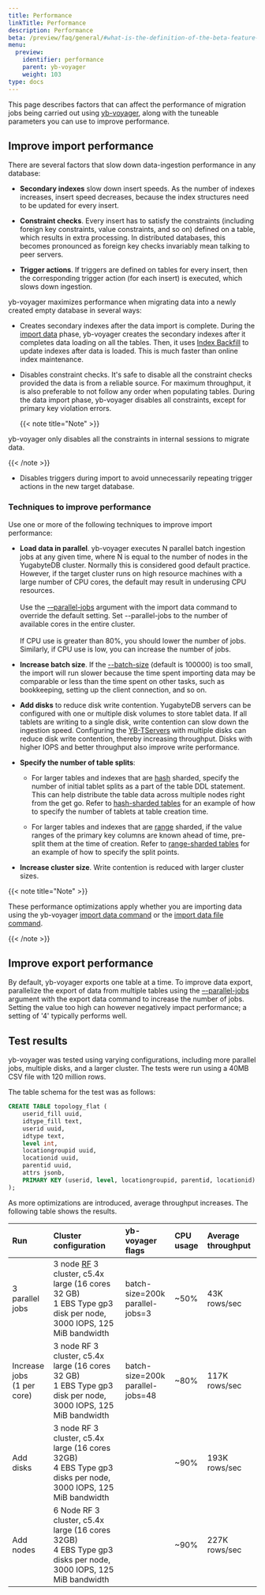 ```yaml
---
title: Performance
linkTitle: Performance
description: Performance
beta: /preview/faq/general/#what-is-the-definition-of-the-beta-feature-tag
menu:
  preview:
    identifier: performance
    parent: yb-voyager
    weight: 103
type: docs
---
```


This page describes factors that can affect the performance of migration jobs being carried out using [yb-voyager](https://github.com/yugabyte/yb-voyager), along with the tuneable parameters you can use to improve performance.

## Improve import performance

There are several factors that slow down data-ingestion performance in any database:

- **Secondary indexes** slow down insert speeds. As the number of indexes increases, insert speed decreases, because the index structures need to be updated for every insert.

- **Constraint checks**. Every insert has to satisfy the constraints (including foreign key constraints, value constraints, and so on) defined on a table, which results in extra processing. In distributed databases, this becomes pronounced as foreign key checks invariably mean talking to peer servers.

- **Trigger actions**. If triggers are defined on tables for every insert, then the corresponding trigger action (for each insert) is executed, which slows down ingestion.

yb-voyager maximizes performance when migrating data into a newly created empty database in several ways:

- Creates secondary indexes after the data import is complete. During the [import data](../../yb-voyager/migrate-steps/#import-data) phase, yb-voyager creates the secondary indexes after it completes data loading on all the tables. Then, it uses [Index Backfill](https://github.com/yugabyte/yugabyte-db/blob/master/architecture/design/online-index-backfill.md) to update indexes after data is loaded. This is much faster than online index maintenance.

- Disables constraint checks. It's safe to disable all the constraint checks provided the data is from a reliable source. For maximum throughput, it is also preferable to not follow any order when populating tables. During the data import phase, yb-voyager disables all constraints, except for primary key violation errors.

  {{< note title="Note" >}}

yb-voyager only disables all the constraints in internal sessions to migrate data.

  {{< /note >}}

- Disables triggers during import to avoid unnecessarily repeating trigger actions in the new target database.

### Techniques to improve performance

Use one or more of the following techniques to improve import performance:

- **Load data in parallel**. yb-voyager executes N parallel batch ingestion jobs at any given time, where N is equal to the number of nodes in the YugabyteDB cluster. Normally this is considered good default practice. However, if the target cluster runs on high resource machines with a large number of CPU cores, the default may result in underusing CPU resources.\
\
  Use the [-–parallel-jobs](../../yb-voyager/yb-voyager-cli/#parallel-jobs) argument with the import data command to override the default setting. Set --parallel-jobs to the number of available cores in the entire cluster.\
\
  If CPU use is greater than 80%, you should lower the number of jobs. Similarly, if CPU use is low, you can increase the number of jobs.

- **Increase batch size**. If the [--batch-size](../../yb-voyager/yb-voyager-cli/#batch-size) (default is 100000) is too small, the import will run slower because the time spent importing data may be comparable or less than the time spent on other tasks, such as bookkeeping, setting up the client connection, and so on.

- **Add disks** to reduce disk write contention. YugabyteDB servers can be configured with one or multiple disk volumes to store tablet data. If all tablets are writing to a single disk, write contention can slow down the ingestion speed. Configuring the [YB-TServers](../../../reference/configuration/yb-tserver/) with multiple disks can reduce disk write contention, thereby increasing throughput. Disks with higher IOPS and better throughput also improve write performance.

- **Specify the number of table splits**:

  - For larger tables and indexes that are [hash](../../../architecture/docdb-sharding/sharding/#hash-sharding) sharded, specify the number of initial tablet splits as a part of the table DDL statement. This can help distribute the table data across multiple nodes right from the get go. Refer to [hash-sharded tables](../../../architecture/docdb-sharding/tablet-splitting/#hash-sharded-tables) for an example of how to specify the number of tablets at table creation time.

  - For larger tables and indexes that are [range](../../../architecture/docdb-sharding/sharding/#range-sharding) sharded, if the value ranges of the primary key columns are known ahead of time, pre-split them at the time of creation. Refer to [range-sharded tables](../../../architecture/docdb-sharding/tablet-splitting/#range-sharded-tables) for an example of how to specify the split points.

- **Increase cluster size**. Write contention is reduced with larger cluster sizes.

{{< note title="Note" >}}

These performance optimizations apply whether you are importing data using the yb-voyager [import data command](../migrate-steps/#import-data) or the [import data file command](../migrate-steps/#import-data-file).

{{< /note >}}

## Improve export performance

By default, yb-voyager exports one table at a time. To improve data export, parallelize the export of data from multiple tables using the [–-parallel-jobs](../../yb-voyager/yb-voyager-cli/#parallel-jobs) argument with the export data command to increase the number of jobs. Setting the value too high can however negatively impact performance; a setting of '4' typically performs well.

## Test results

yb-voyager was tested using varying configurations, including more parallel jobs, multiple disks, and a larger cluster. The tests were run using a 40MB CSV file with 120 million rows.

The table schema for the test was as follows:

```sql
CREATE TABLE topology_flat (
    userid_fill uuid,
    idtype_fill text,
    userid uuid,
    idtype text,
    level int,
    locationgroupid uuid,
    locationid uuid,
    parentid uuid,
    attrs jsonb,
    PRIMARY KEY (userid, level, locationgroupid, parentid, locationid)
);
```

As more optimizations are introduced, average throughput increases. The following table shows the results.

| Run | Cluster configuration | yb-voyager flags | CPU usage | Average throughput |
| :-- | :-------------------- | :--------------- | :-------- | :----------------- |
| 3 parallel jobs | 3 node [RF](../../../architecture/docdb-replication/replication/#replication-factor) 3 cluster, c5.4x large (16 cores 32 GB) <br> 1 EBS Type gp3 disk per node, 3000 IOPS, 125 MiB bandwidth | batch-size=200k<br>parallel-jobs=3 | ~50% | 43K rows/sec |
| Increase jobs<br>(1 per core) | 3 node RF 3 cluster, c5.4x large (16 cores 32 GB) <br> 1 EBS Type gp3 disk per node, 3000 IOPS, 125 MiB bandwidth | batch-size=200k<br>parallel-jobs=48 | ~80% | 117K rows/sec |
| Add disks | 3 node RF 3 cluster, c5.4x large (16 cores 32GB) <br> 4 EBS Type gp3 disks per node, 3000 IOPS, 125 MiB bandwidth | | ~90% | 193K rows/sec |
| Add nodes | 6 Node RF 3 cluster, c5.4x large (16 cores 32GB) <br> 4 EBS Type gp3 disks per node, 3000 IOPS, 125 MiB bandwidth | | ~90% | 227K rows/sec |
